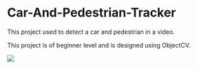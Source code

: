 # Car-And-Pedestrian-Tracker
This project used to detect a car and pedestrian in a video.

This project is of beginner level and is designed using ObjectCV.

![](/images/Image_1.jpg)
